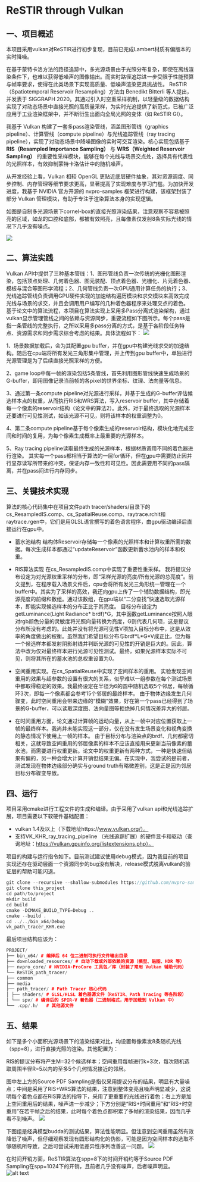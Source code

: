 # ReSTIR through Vulkan

## 一、项目概述
本项目采用vulkan对ReSTIR进行初步复现，目前已完成Lambert材质有偏版本的实时降噪。

在基于蒙特卡洛方法的路径追踪中，多光源场景由于光照分布复杂，即使在离线渲染条件下，也难以获得低噪声的图像输出。而实时路径追踪进一步受限于性能预算与帧率要求，使得在此类场景下实现高质量、低噪声渲染更具挑战性。
ReSTIR（Spatiotemporal Reservoir Resampling）方法由 Benedikt Bitterli 等人提出，并发表于 SIGGRAPH 2020。其通过引入时空重采样机制，以轻量级的数据结构实现了对动态场景中直接光照的高质量采样，为实时光追提供了新范式，已被广泛应用于工业渲染框架中，并不断衍生出面向全局光照的变体（如 ReSTIR GI）。

我基于 Vulkan 构建了一套多pass渲染管线，涵盖图形管线（graphics pipeline）、计算管线（compute pipeline）与光线追踪管线（ray tracing pipeline），实现了对动态场景中降噪图像的实时可交互渲染。核心实现包括基于 **RIS（Resampled Importance Sampling）** 与 **WRS（Weighted Reservoir Sampling）** 的重要性采样模块，能够在每个光线与场景交点处，选择具有代表性的光照样本，有效抑制蒙特卡洛估计中的随机噪声。

从开发经验上看，Vulkan 相较 OpenGL 更贴近底层硬件抽象，其对资源调度、同步控制、内存管理等细节要求更高，显著提高了实现难度与学习门槛。为加快开发进度，我基于 NVIDIA 官方开源的 nvpro-samples 框架进行构建，该框架封装了部分 Vulkan 管理模块，有助于专注于渲染算法本身的实现逻辑。

如图是自制多光源场景下cornel-box的直接光照渲染结果，注意观察不容易被照亮的区域，如龙的口腔和底部，都被有效照亮，且每像素仅发射8条实际光线的情况下几乎没有噪点。

![](../doc/teaser.png)


## 二、算法实践

Vulkan API中提供了三种基本管线：1、图形管线负责一次传统的光栅化图形渲染，包括顶点处理、几何着色器、图元装配、顶点着色器、光栅化、片元着色器、模板与混合等图形学流程；2、几何管线负责一次GPU通用计算任务的执行；3、光线追踪管线负责调用GPU硬件实现的加速结构遍历模块和求交模块来高效完成光线与场景的求交，并且会调用用户编写的几种着色器程序来处理交点的着色。
基于论文中的算法流程，本项目在算法实现上采用多Pass分离式渲染架构，通过vulkan显示管理管线之间的依赖与资源同步，重要流程如下图所示。每个pass是指一条管线的完整执行，之所以采用多pass分离的方式，是基于各阶段任务特点、资源需求和同步需求综合考虑的结果。具体流程如下：
![](../doc/image1.png)

1、场景数据加载后，会为其配置gpu buffer，并在gpu中构建光线求交的加速结构。随后在cpu端将所有发光三角形集中管理，并上传到gpu buffer中，单独进行光源管理是为了后续直接光照采样的方便。

2、game loop中每一帧的渲染包括5条管线，首先利用图形管线快速生成场景的G-buffer，即用图像记录当前帧的各pixel的世界坐标、纹理、法向量等信息。

3、通过第一条compute pipeline对光源进行采样，并基于生成的G-buffer评估候选样本点的权重，从而执行RIS和WRS算法，写入reservoir buffer，其中存储着每一个像素的reservoir结构（论文中的算法2）。此外，对于最终选取的光源样本还要进行可见性测试，如该光源不可见，则将该样本的权重调整为0。

4、第二条compute pipeline基于每个像素生成的reservoir结构，模块化地完成空间和时间的复用，为每个像素生成概率上最重要的光源样本。

5、Ray tracing pipeline读取最终生成的光源样本，根据材质调用不同的着色器进行渲染。
其实每一个pass都相当于算法的一层for循环，但在gpu中需要防止因并行显存读写所带来的冲突，保证内存一致性和可见性。因此需要用不同的pass隔离，并在pass间进行内存同步。

## 三、关键技术实现
算法的核心代码集中在项目文件path tracer/shaders/目录下的cs_ResampledIS.comp、cs_SpatialReuse.comp、raytrace.rchit和raytrace.rgen中，它们是用GLSL语言撰写的着色语言程序，由gpu驱动编译后直接运行在gpu中。
- 蓄水池结构
结构体Reservoir存储每一个像素的光照样本和计算权重所需的数据。每次生成样本都通过“updateReservoir”函数更新蓄水池内的样本和权重。

- RIS算法实现
在cs_ResampledIS.comp中实现了重要性重采样。
我将提议分布设定为对光源权重采样的分布，即“采样光源的亮度/所有光源的总亮度”。前文提到，在程序载入场景文件后，cpu会将所有发光三角形统一管理在一个buffer中。其实为了采样的高效，我还向gpu上传了一个辅助数据结构，即光源亮度的前缀和数组。通过该数组，在gpu端以“二分查找”快速选取光源样本，即能实现候选样本的分布正比于其亮度。
目标分布设定为getLuminance(Light Radiance* brdf)\*G，其中函数getLuminance按照人眼对rgb颜色分量的灵敏度将光照向量转换为亮度，G则代表几何项，这是提议分布所没有考虑的。此处并没有将光源可见性V项加入目标分布中，这是从效率的角度做出的权衡。虽然我们希望目标分布与brdf\*L\*G\*V成正比，但为每一个候选样本都发射阴影射线并判断光源的可见性的开销是巨大的。因此，算法中改为仅对最终样本进行光源可见性测试。最终，如果光源样本实际不可见，则将其所在的蓄水池的总权重设置为0。

- 空间重用实现。在cs_SpatialReuse中实现了空间样本的重用。
实验发现空间重用的效果与超参数的设置有很大的关系，似乎难以一组参数在每个测试场景中都取得稳定的效果。我最终设定在半径为6的圆中随机选取5个邻居，每帧循环3次，即每一个像素都会参考15个邻居的最终样本。
由于物体边缘发生几何骤变，此时空间重用会带来边缘的“模糊”效果，好在第一个pass已经得到了场景的G-buffer，可以读取深度图、法向量图等拒绝掉几何情况差异大的邻居。

- 在时间重用方面，论文通过计算帧的运动向量，从上一帧中对应位置获取上一帧的最终样本。我尚并未能实现这一部分，仅在没有发生场景变化和视角变换的静态情况下使用上一帧的样本。
由于目标分布与渲染点的brdf、几何都密切相关，这就导致空间重用的邻居像素的样本不应该直接用来更新当前像素的蓄水池，而需要进行权重更新。论文中的权重更新有两种方式，一种是快速但结果有偏的，另一种会增大计算开销但结果无偏。在实现中，我尝试的是前者，测试发现在物体边缘部分确实与ground truth有略微差别，这是正是因为邻居目标分布骤变导致。


## 四、运行
项目采用cmake进行工程文件的生成和编译。由于采用了vulkan api和光线追踪扩展，项目需要以下软硬件基础配置：

- vulkan 1.4及以上（下载地址https://www.vulkan.org/）。
- 支持VK_KHR_ray_tracing_pipeline （光线追踪扩展）的硬件显卡和驱动（查询地址：https://vulkan.gpuinfo.org/listextensions.php）。

项目的构建与运行指令如下。目前测试建议使用debug模式，因为我目前的项目实现还存在驱动层面一个资源同步的bug没有解决，release模式脱离vulkan的验证层的帮助可能闪退。

```c++
git clone --recursive --shallow-submodules https://github.com/nvpro-samples/nvpro_core.git
git clone this_project
cd path/to/project
mkdir build
cd build
cmake -DCMAKE_BUILD_TYPE=Debug ..
cmake --build .
cd ../../bin_x64/Debug
vk_path_tracer_KHR.exe
```
最后项目结构应该为：

```c++
PROJECT/ 
├── bin_x64/ # 编译后 64 位二进制可执行文件输出目录
├── downloaded_resources/ # 自动下载或外部依赖的资源（模型、贴图、HDR 等）
├── nvpro_core/ # NVIDIA-ProCore 工具包／库（封装了常用 Vulkan 辅助代码）
└── ReSTIR_path_tracer/ 
├── common
├── media
├── path_tracer/ # Path Tracer 核心代码
│ ├── shaders/ # GLSL/HLSL 着色器源文件（ReSTIR、Path Tracing 等各阶段）
│ └── spv/ # 编译后的 SPIR-V 着色器（二进制格式，用于加载到 Vulkan 中）
└── .cpp/.h/   # 其他源文件
```


## 五、结果

如下是多个小面积光源场景下的渲染结果对比，均设置每像素发8条随机光线（spp=8），进行直接光照的渲染。其他配置为：

RIS的提议分布将产生M=32个候选样本；空间重用每帧进行k=3次，每次随机选取周围半径R=5以内的至多5个几何情况接近的邻居。

图中左上方的Source PDF Sampling是指仅采用提议分布的结果，明显有大量噪点；中间是采用了RIS+WRS算法的结果，注意到整体变亮且噪声明显减少，这说明每个着色点都在RIS算法的指导下，采用了更重要的光线进行着色；右上方是加上空间重用后的结果，噪声进一步减少；下方分别是“RIS+时间重用”和“RIS+时空重用”在若干帧之后的结果，此时每个着色点都积累了多帧的渲染结果，因而几乎看不到噪声。
![](../doc/image2.png)

下图组是经典模型budda的测试结果，算法性能明显。但注意到空间重用虽然有效降低了噪声，但仔细观察发现有圆形结构化的伪影，可能是因为空间样本的选取不够随机所导致，之后可尝试采用低差异性序列改善这一问题。
![](../doc/image3.png)

在时间开销方面，ReSTIR算法在spp=8下的时间开销约等于Source PDF Sampling在spp=1024下的开销，且前者几乎没有噪声，后者噪声明显。
![alt text](../doc/image.png)